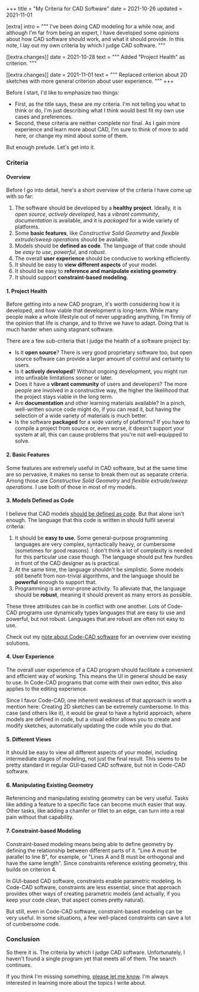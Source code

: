 +++
title   = "My Criteria for CAD Software"
date    = 2021-10-26
updated = 2021-11-01

[extra]
intro = """
I've been doing CAD modeling for a while now, and although I'm far from being an expert, I have developed some opinions about how CAD software should work, and what it should provide. In this note, I lay out my own criteria by which I judge CAD software.
"""

[[extra.changes]]
date = 2021-10-28
text = """
Added "Project Health" as criterion.
"""

[[extra.changes]]
date = 2021-11-01
text = """
Replaced criterion about 2D sketches with more general criterion about user experience.
"""
+++

Before I start, I'd like to emphasize two things:

- First, as the title says, these are *my* criteria. I'm not telling you what to think or do, I'm just describing what I think would best fit my own use cases and preferences.
- Second, these criteria are neither complete nor final. As I gain more experience and learn more about CAD, I'm sure to think of more to add here, or change my mind about some of them.

But enough prelude. Let's get into it.


### Criteria

#### Overview

Before I go into detail, here's a short overview of the criteria I have come up with so far:

1. The software should be developed by a **healthy project**. Ideally, it is *open source*, *actively developed*, has a *vibrant community*, *documentation* is available, and it is *packaged* for a wide variety of platforms.
1. Some **basic features**, like *Constructive Solid Geometry* and *flexible extrude/sweep operations* should be available.
1. Models should be **defined as code**. The language of that code should be *easy to use*, *powerful*, and *robust*.
1. The overall **user experience** should be conducive to working efficiently.
1. It should be easy to **view different aspects** of your model.
1. It should be easy to **reference and manipulate existing geometry**.
1. It should support **constraint-based modeling**.


#### 1. Project Health

Before getting into a new CAD program, it's worth considering how it is developed, and how viable that development is long-term. While many people make a whole lifestyle out of never upgrading anything, I'm firmly of the opinion that life is change, and to thrive we have to adapt. Doing that is much harder when using stagnant software.

There are a few sub-criteria that I judge the health of a software project by:

- Is it **open source**? There is very good proprietary software too, but open source software can provide a larger amount of control and certainty to users.
- Is it **actively developed**? Without ongoing development, you might run into unfixable limitations sooner or later.
- Does it have a **vibrant community** of users and developers? The more people are involved in a constructive way, the higher the likelihood that the project stays viable in the long term.
- Are **documentation** and other learning materials available? In a pinch, well-written source code might do, if you can read it, but having the selection of a wide variety of materials is much better.
- Is the software **packaged** for a wide variety of platforms? If you have to compile a project from source or, even worse, it doesn't support your system at all, this can cause problems that you're not well-equipped to solve.


#### 2. Basic Features

Some features are extremely useful in CAD software, but at the same time are so pervasive, it makes no sense to break them out as separate criteria. Among those are *Constructive Solid Geometry* and *flexible extrude/sweep operations*. I use both of those in most of my models.


#### 3. Models Defined as Code

I believe that CAD models [should be defined as code](/notes/code-cad-advantages). But that alone isn't enough. The language that this code is written in should fulfil several criteria:

1. It should be **easy to use**. Some general-purpose programming languages are very complex, syntactically heavy, or cumbersome (sometimes for good reasons). I don't think a lot of complexity is needed for this particular use case though. The language should put few hurdles in front of the CAD designer as is practical.
1. At the same time, the language shouldn't be simplistic. Some models still benefit from non-trivial algorithms, and the language should be **powerful** enough to support that.
1. Programming is an error-prone activity. To alleviate that, the language should be **robust**, meaning it should prevent as many errors as possible. 

These three attributes can be in conflict with one another. Lots of Code-CAD programs use dynamically types languages that are easy to use and powerful, but not robust. Languages that are robust are often not easy to use.

Check out my [note about Code-CAD software](/notes/programmatic-cad) for an overview over existing solutions.


#### 4. User Experience

The overall user experience of a CAD program should facilitate a convenient and efficient way of working. This means the UI in general should be easy to use. In Code-CAD programs that come with their own editor, this also applies to the editing experience.

Since I favor Code-CAD, one inherent weakness of that approach is worth a mention here: Creating 2D sketches can be extremely cumbersome. In this case (and others like it), it would be great to have a hybrid approach, where models are defined in code, but a visual editor allows you to create and modify sketches, automatically updating the code while you do that.


#### 5. Different Views

It should be easy to view all different aspects of your model, including intermediate stages of modeling, not just the final result. This seems to be pretty standard in regular GUI-based CAD software, but not in Code-CAD software.

#### 6. Manipulating Existing Geometry

Referencing and manipulating existing geometry can be very useful. Tasks like adding a feature to a specific face can become much easier that way. Other tasks, like adding a chamfer or fillet to an edge, can turn into a real pain without that capability.

#### 7. Constraint-based Modeling

Constraint-based modeling means being able to define geometry by defining the relationship between different parts of it. "Line A must be parallel to line B", for example, or "Lines A and B must be orthogonal and have the same length". Since constraints reference existing geometry, this builds on criterion 4.

In GUI-based CAD software, constraints enable parametric modeling. In Code-CAD software, constraints are less essential, since that approach provides other ways of creating parametric models (and actually, if you keep your code clean, that aspect comes pretty natural).

But still, even in Code-CAD software, constraint-based modeling can be very useful. In some situations, a few well-placed constraints can save a lot of cumbersome code.


### Conclusion

So there it is. The criteria by which I judge CAD software. Unfortunately, I haven't found a single program yet that meets all of them. The search continues.

If you think I'm missing something, [please let me know](/contact). I'm always interested in learning more about the topics I write about.
